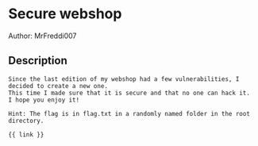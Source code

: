 # Secure webshop
Author: MrFreddi007
## Description
```
Since the last edition of my webshop had a few vulnerabilities, I decided to create a new one. 
This time I made sure that it is secure and that no one can hack it. 
I hope you enjoy it!

Hint: The flag is in flag.txt in a randomly named folder in the root directory.

{{ link }}
```
